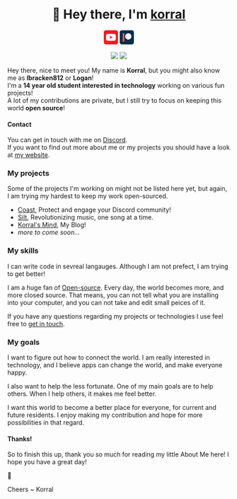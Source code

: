 <h1 align="center">👋 Hey there, I'm <a href="https://www.korral.me/" target="_blank">korral</a></h1>

<p align="center">
    <a href="https://www.korral.me/youtube"><img height="32" width="32" src="https://raw.githubusercontent.com/edent/SuperTinyIcons/master/images/svg/youtube.svg" /></a /></a>
    <a href="https://www.korral.me/patreon"><img height="32" width="32" src="https://raw.githubusercontent.com/edent/SuperTinyIcons/master/images/svg/patreon.svg" /></a>
</p>

<p align="center">
    <img src="https://visitor-badge.glitch.me/badge?page_id=lbracken812.lbracken812">
    <img src="https://api.netlify.com/api/v1/badges/d26f6a33-51b3-4a5f-ac08-5b7d7a183e9d/deploy-status">
</p>

Hey there, nice to meet you! My name is **Korral**, but you might also know me as **lbracken812** or **Logan**!<br>
I'm a **14 year old student interested in technology** working on various fun projects!<br>
A lot of my contributions are private, but I still try to focus on keeping this world **open source**!

#### Contact

You can get in touch with me on [Discord](https://www.korral.me/discord).<br>
If you want to find out more about me or my projects you should have a look at [my website](https://www.korral.me/).

### My projects

Some of the projects I'm working on might not be listed here yet, but again, I am trying my hardest to keep my work open-sourced.

- [Coast](https://www.costbot.xyz/), Protect and engage your Discord community!
- [Silt](https://silt.one/), Revolutionizing music, one song at a time.
- [Korral's Mind](https://korral.blog), My Blog!
- _more to come soon..._

### My skills

I can write code in sevreal langauges. Although I am not prefect, I am trying to get better!
</p>

I am a huge fan of [Open-source](https://en.wikipedia.org/wiki/Open-source_software). Every day, the world becomes more, and more closed source. That means, you can not tell what you are installing into your computer, and you can not take and edit small peices of it.

If you have any questions regarding my projects or technologies I use feel free to [get in touch](#contact).

### My goals

I want to figure out how to connect the world. I am really interested in technology, and I believe apps can change the world, and make everyone happy.

I also want to help the less fortunate. One of my main goals are to help others. When I help others, it makes me feel better.

I want this world to become a better place for everyone, for current and future residents. I enjoy making my contribution and hope for more possibilities in that regard.

#### Thanks!

So to finish this up, thank you so much for reading my little About Me here! I hope you have a great day!

🎉

Cheers ~ Korral
